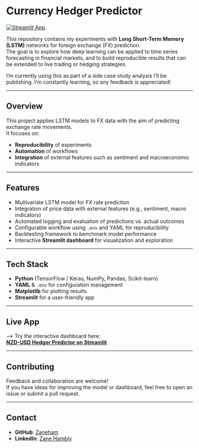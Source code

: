 #  Currency Hedger Predictor

[![Streamlit App](https://img.shields.io/badge/Streamlit-Live%20App-brightgreen)](https://currency-hedger-predictor-npmezsnuu5qvepbesbjunn.streamlit.app/).

This repository contains my experiments with **Long Short-Term Memory (LSTM)** networks for foreign exchange (FX) prediction.  
The goal is to explore how deep learning can be applied to time series forecasting in financial markets, and to build reproducible results that can be extended to live trading or hedging strategies.  

I’m currently using this as part of a side case study analysis I’ll be publishing. I’m constantly learning, so any feedback is appreciated!

---

##  Overview
This project applies LSTM models to FX data with the aim of predicting exchange rate movements.  
It focuses on:
- **Reproducibility** of experiments  
- **Automation** of workflows  
- **Integration** of external features such as sentiment and macroeconomic indicators  

---

##  Features
- Multivariate LSTM model for FX rate prediction  
- Integration of price data with external features (e.g., sentiment, macro indicators)  
- Automated logging and evaluation of predictions vs. actual outcomes  
- Configurable workflow using `.env` and YAML for reproducibility  
- Backtesting framework to benchmark model performance  
- Interactive **Streamlit dashboard** for visualization and exploration  

---

##  Tech Stack
- **Python** (TensorFlow / Keras, NumPy, Pandas, Scikit-learn)  
- **YAML** & `.env` for configuration management  
- **Matplotlib** for plotting results  
- **Streamlit** for a user-friendly app  

---

##  Live App
--> Try the interactive dashboard here:  
**[NZD-USD Hedger Predictor on Streamlit](https://nzd-usd-hedger-predictor.streamlit.app/)**  

---

##  Contributing
Feedback and collaboration are welcome!  
If you have ideas for improving the model or dashboard, feel free to open an issue or submit a pull request.  

---

##  Contact
- **GitHub**: [Zaneham](https://github.com/Zaneham)  
- **LinkedIn**: [Zane Hambly](https://www.linkedin.com/in/zane-hambly-11a69b166/)  
